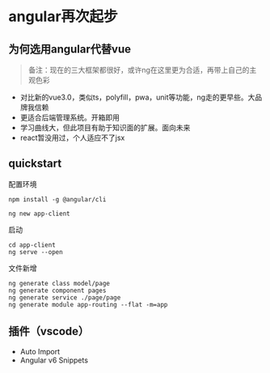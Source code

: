 # angular再次起步
## 为何选用angular代替vue
> 备注：现在的三大框架都很好，或许ng在这里更为合适，再带上自己的主观色彩
- 对比新的vue3.0，类似ts，polyfill，pwa，unit等功能，ng走的更早些。大品牌我信赖
- 更适合后端管理系统。开箱即用
- 学习曲线大，但此项目有助于知识面的扩展。面向未来
- react暂没用过，个人适应不了jsx

## quickstart
配置环境
````
npm install -g @angular/cli

ng new app-client
````

启动
````
cd app-client
ng serve --open
````

文件新增
````
ng generate class model/page
ng generate component pages
ng generate service ./page/page
ng generate module app-routing --flat -m=app
````

## 插件（vscode）
- Auto Import
- Angular v6 Snippets